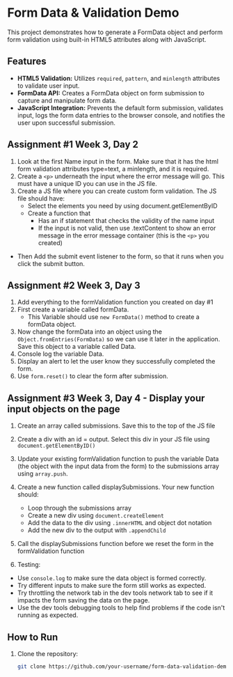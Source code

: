 # Form Data & Validation Demo

This project demonstrates how to generate a FormData object and perform form validation using built-in HTML5 attributes along with JavaScript.

## Features

- **HTML5 Validation:** Utilizes `required`, `pattern`, and `minlength` attributes to validate user input.
- **FormData API:** Creates a FormData object on form submission to capture and manipulate form data.
- **JavaScript Integration:** Prevents the default form submission, validates input, logs the form data entries to the browser console, and notifies the user upon successful submission.

## Assignment #1 Week 3, Day 2
1. Look at the first Name input in the form. Make sure that it has the html form validation attributes type=text, a minlength, and it is required.
2. Create a `<p>` underneath the input where the error message will go. This must have a unique ID you can use in the JS file.
3. Create a JS file where you can create custom form validation. The JS file should have:
   - Select the elements you need by using document.getElementByID
   - Create a function that
     - Has an if statement that checks the validity of the name input
     - If the input is not valid, then use .textContent to show an error message in the error message container (this is the `<p>` you created)
  - Then Add the submit event listener to the form, so that it runs when you click the submit button.

## Assignment #2 Week 3, Day 3
1. Add everything to the formValidation function you created on day #1
2. First create a variable called formData.
   - This Variable should use `new FormData()` method to create a formData object.  
4. Now change the formData into an object using the `Object.fromEntries(FormData)` so we can use it later in the application. Save this object to a variable called Data.
4. Console log the variable Data.
5. Display an alert to let the user know they successfully completed the form.
6. Use `form.reset()` to clear the form after submission.

## Assignment #3 Week 3, Day 4 - Display your input objects on the page
1. Create an array called submissions. Save this to the top of the JS file
2. Create a div with an id = output. Select this div in your JS file using `document.getElementByID()`
3. Update your existing formValidation function to push the variable Data (the object with the input data from the form) to the submissions array using `array.push`. 
4. Create a new function called displaySubmissions. Your new function should:
     - Loop through the submissions array
     - Create a new div using `document.createElement`
     - Add the data to the div using `.innerHTML` and object dot notation
     - Add the new div to the output with `.appendChild`
  
5. Call the displaySubmissions function before we reset the form in the formValidation function
6. Testing:
  - Use `console.log` to make sure the data object is formed correctly.
  - Try different inputs to make sure the form still works as expected.
  - Try throttling the network tab in the dev tools network tab to see if it impacts the form saving the data on the page.
  - Use the dev tools debugging tools to help find problems if the code isn't running as expected.
  
## How to Run
1. Clone the repository:
   ```bash
   git clone https://github.com/your-username/form-data-validation-demo.git
